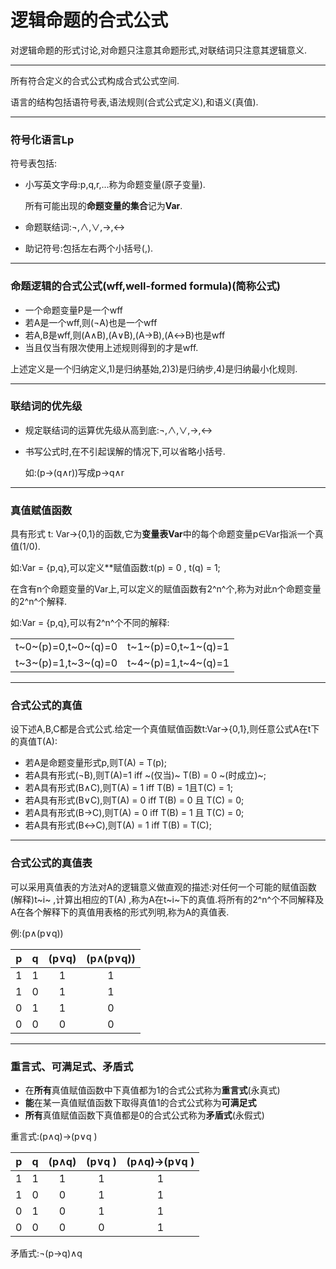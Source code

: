 # 逻辑命题的合式公式

对逻辑命题的形式讨论,对命题只注意其命题形式,对联结词只注意其逻辑意义.

---

所有符合定义的合式公式构成合式公式空间.

语言的结构包括语符号表,语法规则(合式公式定义),和语义(真值).

---

### 符号化语言Lp

符号表包括:

- 小写英文字母:p,q,r,...称为命题变量(原子变量).

  所有可能出现的**命题变量的集合**记为**Var**.

- 命题联结词:¬,∧,∨,→,↔

- 助记符号:包括左右两个小括号(,).


---

### 命题逻辑的合式公式(wff,well-formed formula)(简称**公式**)

- 一个命题变量P是一个wff
- 若A是一个wff,则(¬A)也是一个wff
- 若A,B是wff,则(A∧B),(A∨B),(A→B),(A↔B)也是wff
- 当且仅当有限次使用上述规则得到的才是wff.

上述定义是一个归纳定义,1)是归纳基始,2)3)是归纳步,4)是归纳最小化规则.

---

### 联结词的优先级

- 规定联结词的运算优先级从高到底:¬,∧,∨,→,↔

- 书写公式时,在不引起误解的情况下,可以省略小括号.

  如:(p→(q∧r))写成p→q∧r
---
### 真值赋值函数

具有形式 t: Var→{0,1}的函数,它为**变量表Var**中的每个命题变量p∈Var指派一个真值(1/0).

如:Var = {p,q},可以定义**赋值函数:t(p) = 0 , t(q) = 1;

在含有n个命题变量的Var上,可以定义的赋值函数有2^n^个,称为对此n个命题变量的2^n^个解释.

如:Var = {p,q},可以有2^n^个不同的解释:

|                     |                     |
| :-----------------: | :-----------------: |
| t~0~(p)=0,t~0~(q)=0 | t~1~(p)=0,t~1~(q)=1 |
| t~3~(p)=1,t~3~(q)=0 | t~4~(p)=1,t~4~(q)=1 |

---

### 合式公式的真值

设下述A,B,C都是合式公式.给定一个真值赋值函数t:Var→{0,1},则任意公式A在t下的真值T(A):

- 若A是命题变量形式p,则T(A) = T(p);
- 若A具有形式(¬B),则T(A)=1 iff ~(仅当)~ T(B) = 0 ~(时成立)~;
- 若A具有形式(B∧C),则T(A) = 1 iff T(B) = 1且T(C) = 1;
- 若A具有形式(B∨C),则T(A) = 0 iff T(B) = 0 且 T(C) = 0;
- 若A具有形式(B→C),则T(A) = 0 iff T(B) = 1 且 T(C) = 0;
- 若A具有形式(B↔C),则T(A) = 1 iff T(B) = T(C);

---

### 合式公式的真值表

可以采用真值表的方法对A的逻辑意义做直观的描述:对任何一个可能的赋值函数(解释)t~i~ ,计算出相应的T(A) ,称为A在t~i~下的真值.将所有的2^n^个不同解释及A在各个解释下的真值用表格的形式列明,称为A的真值表.

例:(p∧(p∨q)) 

|  p   |  q   | (p∨q) | (p∧(p∨q)) |
| :--: | :--: | :---: | :-------: |
|  1   |  1   |   1   |     1     |
|  1   |  0   |   1   |     1     |
|  0   |  1   |   1   |     0     |
|  0   |  0   |   0   |     0     |

---

### 	重言式、可满足式、矛盾式

- 在**所有**真值赋值函数中下真值都为1的合式公式称为**重言式**(永真式)
- **能**在某一真值赋值函数下取得真值1的合式公式称为**可满足式**
- **所有**真值赋值函数下真值都是0的合式公式称为**矛盾式**(永假式)

重言式:(p∧q)→(p∨q )

|  p   |  q   | (p∧q) | (p∨q ) | (p∧q)→(p∨q ) |
| :--: | :--: | :---: | :----: | :----------: |
|  1   |  1   |   1   |   1    |      1       |
|  1   |  0   |   0   |   1    |      1       |
|  0   |  1   |   0   |   1    |      1       |
|  0   |  0   |   0   |   0    |      1       |

矛盾式:¬(p→q)∧q 